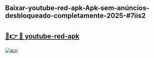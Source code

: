 ## Baixar-youtube-red-apk-Apk-sem-anúncios-desbloqueado-completamente-2025-#7iis2

# <h2><a href="https://ainizakaria.my?title=youtube-red-apk&ref=20M">🔗👉 🔴 youtube-red-apk</a></h2>

[![acn](https://github.com/user-attachments/assets/0f9c940e-d8b0-45ae-aac7-cd30a18b3e1c)](https://ainizakaria.my?title=youtube-red-apk&ref=20M)

